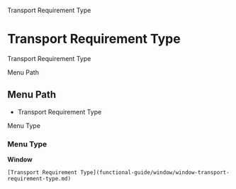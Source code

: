 
Transport Requirement Type
# Transport Requirement Type


Transport Requirement Type

Menu Path
## Menu Path



- Transport Requirement Type

Menu Type
### Menu Type

**Window**


```
[Transport Requirement Type](functional-guide/window/window-transport-requirement-type.md)
```